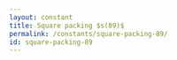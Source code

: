 ```yaml
---
layout: constant
title: Square packing $s(89)$
permalink: /constants/square-packing-89/
id: square-packing-89
---
```

